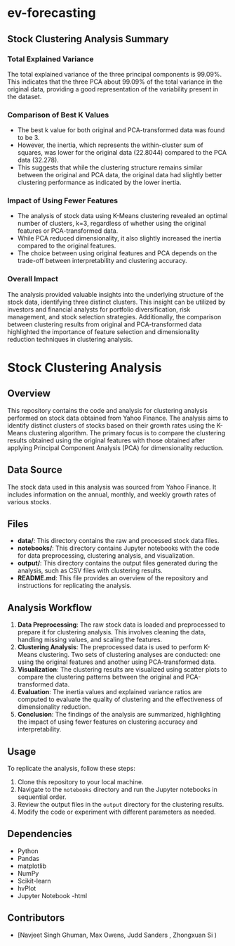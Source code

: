 # ev-forecasting      
## Stock Clustering Analysis Summary

### Total Explained Variance
The total explained variance of the three principal components is  99.09%. This indicates that the three PCA about 99.09% of the total variance in the original data, providing a good representation of the variability present in the dataset.

### Comparison of Best K Values
- The best k value for both original and PCA-transformed data was found to be 3.
- However, the inertia, which represents the within-cluster sum of squares, was lower for the original data (22.8044) compared to the PCA data (32.278).
- This suggests that while the clustering structure remains similar between the original and PCA data, the original data had slightly better clustering performance as indicated by the lower inertia.

### Impact of Using Fewer Features
- The analysis of stock data using K-Means clustering revealed an optimal number of clusters, k=3, regardless of whether using the original features or PCA-transformed data.
- While PCA reduced dimensionality, it also slightly increased the inertia compared to the original features.
- The choice between using original features and PCA depends on the trade-off between interpretability and clustering accuracy.

### Overall Impact
The analysis provided valuable insights into the underlying structure of the stock data, identifying three distinct clusters. This insight can be utilized by investors and financial analysts for portfolio diversification, risk management, and stock selection strategies. Additionally, the comparison between clustering results from original and PCA-transformed data highlighted the importance of feature selection and dimensionality reduction techniques in clustering analysis.

# Stock Clustering Analysis

## Overview
This repository contains the code and analysis for clustering analysis performed on stock data obtained from Yahoo Finance. The analysis aims to identify distinct clusters of stocks based on their growth rates using the K-Means clustering algorithm. The primary focus is to compare the clustering results obtained using the original features with those obtained after applying Principal Component Analysis (PCA) for dimensionality reduction.

## Data Source
The stock data used in this analysis was sourced from Yahoo Finance. It includes information on the annual, monthly, and weekly growth rates of various stocks.

## Files
- **data/**: This directory contains the raw and processed stock data files.
- **notebooks/**: This directory contains Jupyter notebooks with the code for data preprocessing, clustering analysis, and visualization.
- **output/**: This directory contains the output files generated during the analysis, such as CSV files with clustering results.
- **README.md**: This file provides an overview of the repository and instructions for replicating the analysis.

## Analysis Workflow
1. **Data Preprocessing**: The raw stock data is loaded and preprocessed to prepare it for clustering analysis. This involves cleaning the data, handling missing values, and scaling the features.
2. **Clustering Analysis**: The preprocessed data is used to perform K-Means clustering. Two sets of clustering analyses are conducted: one using the original features and another using PCA-transformed data.
3. **Visualization**: The clustering results are visualized using scatter plots to compare the clustering patterns between the original and PCA-transformed data.
4. **Evaluation**: The inertia values and explained variance ratios are computed to evaluate the quality of clustering and the effectiveness of dimensionality reduction.
5. **Conclusion**: The findings of the analysis are summarized, highlighting the impact of using fewer features on clustering accuracy and interpretability.

## Usage
To replicate the analysis, follow these steps:
1. Clone this repository to your local machine.
2. Navigate to the `notebooks` directory and run the Jupyter notebooks in sequential order.
3. Review the output files in the `output` directory for the clustering results.
4. Modify the code or experiment with different parameters as needed.

## Dependencies
- Python
- Pandas
- matplotlib
- NumPy
- Scikit-learn
- hvPlot
- Jupyter Notebook
-html
## Contributors
- [Navjeet Singh Ghuman,
Max Owens,
Judd Sanders ,
Zhongxuan Si
)
